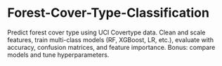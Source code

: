 # Forest-Cover-Type-Classification
Predict forest cover type using UCI Covertype data. Clean and scale features, train multi-class models (RF, XGBoost, LR, etc.), evaluate with accuracy, confusion matrices, and feature importance. Bonus: compare models and tune hyperparameters.
